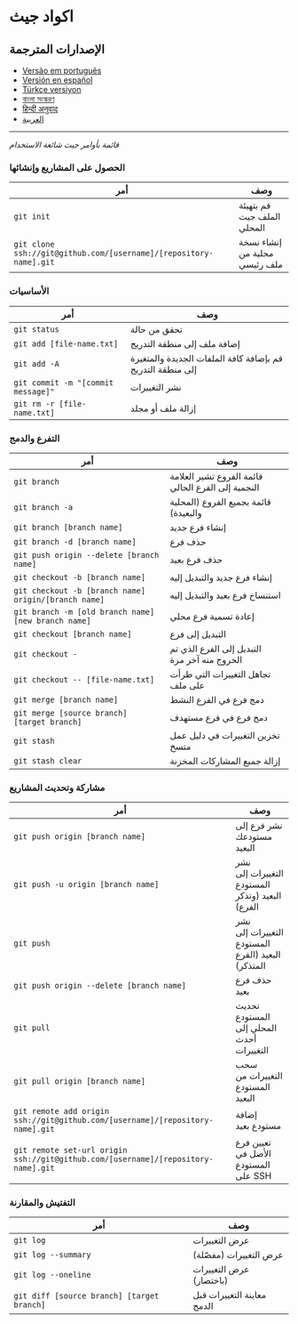اكواد جيث
============

## الإصدارات المترجمة
- [Versão em português](READMEpt.md)
- [Versión en español](READMEes.md)
- [Türkçe versiyon](READMEtr.md)
- [বাংলা সংস্করণ](READMEbn.md)
- [हिन्दी अनुवाद](READMEhi.md)
- [العربية](READMEar.md)

___

_قائمة بأوامر جيث شائعة الاستخدام_

### الحصول على المشاريع وإنشائها 

| أمر | وصف                                        |
| ------- |--------------------------------------------|
| `git init` | قم بتهيئة الملف جيث المحلي                 |
| `git clone ssh://git@github.com/[username]/[repository-name].git` | إنشاء نسخة محلية من ملف رئيسي |

### الأساسيات 

| أمر | وصف |
| ------- | ----------- |
| `git status` | تحقق من حالة |
| `git add [file-name.txt]` | إضافة ملف إلى منطقة التدريج |
| `git add -A` | قم بإضافة كافة الملفات الجديدة والمتغيرة إلى منطقة التدريج |
| `git commit -m "[commit message]"` | نشر التغييرات |
| `git rm -r [file-name.txt]` | إزالة ملف أو مجلد |

### التفرع والدمج

| أمر | وصف |
| ------- | ----------- |
| `git branch` | قائمة الفروع تشير العلامة النجمية إلى الفرع الحالي |
| `git branch -a` | قائمة بجميع الفروع (المحلية والبعيدة) |
| `git branch [branch name]` | إنشاء فرع جديد |
| `git branch -d [branch name]` | حذف فرع |
| `git push origin --delete [branch name]` | حذف فرع بعيد |
| `git checkout -b [branch name]` | إنشاء فرع جديد والتبديل إليه |
| `git checkout -b [branch name] origin/[branch name]` |  استنساخ فرع بعيد والتبديل إليه |
| `git branch -m [old branch name] [new branch name]` |  إعادة تسمية فرع محلي |
| `git checkout [branch name]` |  التبديل إلى فرع |
| `git checkout -` | التبديل إلى الفرع الذي تم الخروج منه آخر مرة  |
| `git checkout -- [file-name.txt]` | تجاهل التغييرات التي طرأت على ملف  |
| `git merge [branch name]` | دمج فرع في الفرع النشط |
| `git merge [source branch] [target branch]` | دمج فرع في فرع مستهدف |
| `git stash` |  تخزين التغييرات في دليل عمل متسخ  |
| `git stash clear` | إزالة جميع المشاركات المخزنة  |

### مشاركة وتحديث المشاريع 

| أمر | وصف |
| ------- | ----------- |
| `git push origin [branch name]` | نشر فرع إلى مستودعك البعيد |
| `git push -u origin [branch name]` | نشر التغييرات إلى المستودع البعيد (وتذكر الفرع) |
| `git push` | نشر التغييرات إلى المستودع البعيد (الفرع المتذكر) |
| `git push origin --delete [branch name]` | حذف فرع بعيد |
| `git pull` |  تحديث المستودع المحلي إلى أحدث التغييرات |
| `git pull origin [branch name]` | سحب التغييرات من المستودع البعيد |
| `git remote add origin ssh://git@github.com/[username]/[repository-name].git` | إضافة مستودع بعيد |
| `git remote set-url origin ssh://git@github.com/[username]/[repository-name].git` | تعيين فرع الأصل في المستودع على SSH  |

### التفتيش والمقارنة 

| أمر | وصف |
| ------- | ----------- |
| `git log` | عرض التغييرات |
| `git log --summary` | عرض التغييرات (مفصّلة) |
| `git log --oneline` | عرض التغييرات (باختصار) |
| `git diff [source branch] [target branch]` | معاينة التغييرات قبل الدمج |
